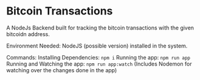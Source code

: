 # Bitcoin Transactions

A NodeJs Backend built for tracking the bitcoin transactions with the given bitcoidn address.

Environment Needed:
NodeJS (possible version) installed in the system.

Commands:
Installing Dependencies: `npm i`
Running the app: `npm run app`
Running and Watching the app: `npm run app:watch` (Includes Nodemon for watching over the changes done in the app)